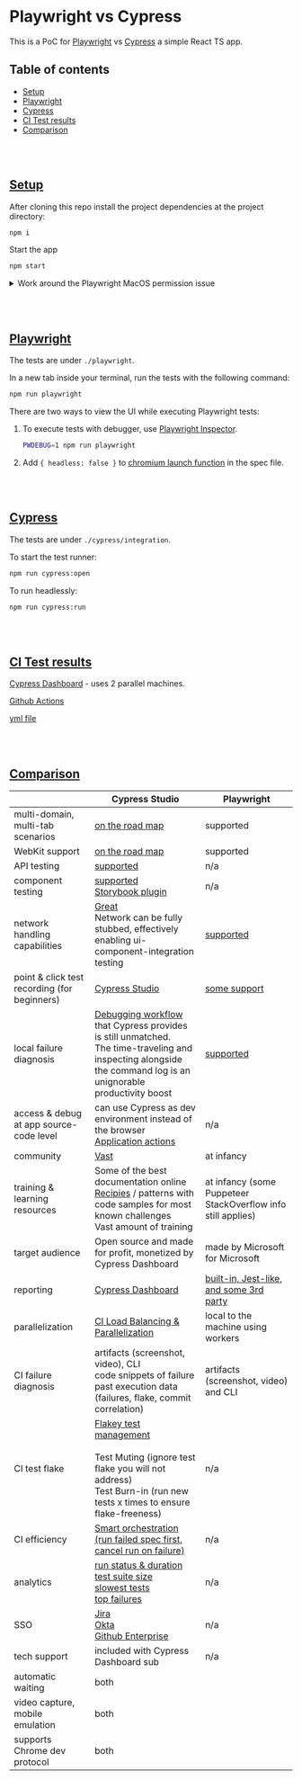 # Playwright vs Cypress

This is a PoC for [Playwright](https://playwright.dev/docs/why-playwright) vs [Cypress](https://www.cypress.io/) a simple React TS app.

## Table of contents
  - [Setup](#setup)
  - [Playwright](#playwright)
  - [Cypress](#cypress)
  - [CI Test results](#ci-test-results)
  - [Comparison](#comparison)

<br></br>

## [Setup](#Setup)

After cloning this repo install the project dependencies at the project directory:

```bash
npm i
```

Start the app

```bash
npm start
```

<details><summary>Work around the Playwright MacOS permission issue</summary>

<br></br>

[This workaround will prevent](https://github.com/puppeteer/puppeteer/issues/4752#issuecomment-524086077) the dialog "*Do you want the application “Chromium.app” to accept incoming network connection?*"

Alternatively you can turn off the firewall.

</details>

<br></br>

## [Playwright](#Playwright)

The tests are under `./playwright`.

In a new tab inside your terminal, run the tests with the following command:

```bash
npm run playwright
```

There are two ways to view the UI while executing Playwright tests:

1. To execute tests with debugger, use [Playwright Inspector](https://playwright.dev/docs/inspector/).

    ```bash
    PWDEBUG=1 npm run playwright
    ```

2. Add `{ headless: false }` to [chromium launch function](https://playwright.dev/docs/debug#run-in-headed-mode) in the spec file.

<br></br>

## [Cypress](#Cypress)

The tests are under `./cypress/integration`.

To start the test runner:

```bash
npm run cypress:open
```

To run headlessly:

```bash
npm run cypress:run
```

<br></br>

## [CI Test results](#CI-Test-results)

[Cypress Dashboard](https://dashboard.cypress.io/projects/mwqojo) - uses 2 parallel machines.

[Github Actions](https://github.com/muratkeremozcan/playwright-vs-cypress/actions)

[yml file](.github/workflows/main.yml)

<br></br>

## [Comparison](#comparison)

|                                              | Cypress Studio                                                                                                                                                                                                                                                                                               | Playwright                                                                             |
| -------------------------------------------- | ------------------------------------------------------------------------------------------------------------------------------------------------------------------------------------------------------------------------------------------------------------------------------------------------------------ | -------------------------------------------------------------------------------------- |
| multi-domain, multi-tab scenarios            | [on the road map](https://docs.cypress.io/guides/references/roadmap)                                                                                                                                                                                                                                         | supported                                                                              |
| WebKit support                               | [on the road map](https://docs.cypress.io/guides/references/roadmap)                                                                                                                                                                                                                                         | supported                                                                              |
| API testing                                  | [supported](https://docs.cypress.io/api/commands/request)                                                                                                                                                                                                                                                                                                        | n/a                                                                                    |
| component testing                            | [supported](https://www.cypress.io/blog/2021/04/06/cypress-component-testing-react/,#header) </br> [Storybook plugin](https://github.com/NicholasBoll/cypress-storybook)                                                                                                                                                                                                                   | n/a                                                                                    |
| network handling capabilities                | [Great](https://docs.cypress.io/api/commands/intercept)<br>Network can be fully stubbed, effectively enabling ui-component-integration testing                                                                                                                                                               | [supported](https://playwright.dev/docs/network/)                                       |
| point & click test recording (for beginners) | [Cypress Studio](https://docs.cypress.io/guides/core-concepts/cypress-studio#Adding-a-New-Test)                                                                                                                                                                                                              | [some support](https://playwright.dev/docs/cli/#generate-code)                         |
| local failure diagnosis                      | [Debugging workflow](https://docs.cypress.io/guides/core-concepts/test-runner) that Cypress provides is still unmatched.<br>The time-traveling and inspecting alongside the command log is an unignorable productivity boost                                                                                 | [supported](https://playwright.dev/docs/debug/#run-in-headed-mode)                     |
| access & debug at app source-code level              | can use Cypress as dev environment instead of the browser[<br>](https://www.cypress.io/blog/2019/10/29/split-a-very-long-cypress-test-into-shorter-ones-using-app-actions/)[Application actions](https://www.cypress.io/blog/2019/10/29/split-a-very-long-cypress-test-into-shorter-ones-using-app-actions/) | n/a                                                                                    |
| community                                    | [Vast](https://www.npmtrends.com/cypress-vs-playwright)                                                                                                                                                                                                                                                      | at infancy                                                                             |
| training & learning resources                | Some of the best documentation online[<br>](https://docs.cypress.io/examples/examples/recipes)[Recipies](https://docs.cypress.io/examples/examples/recipes)  / patterns with code samples for most known challenges<br>Vast amount of training                                                               | at infancy (some Puppeteer StackOverflow info still applies)                                                                             |
| target audience                              | Open source and made for profit, monetized by Cypress Dashboard                                                                                                                                                                                                                                              | made by Microsoft for Microsoft
| reporting                                    | [Cypress Dashboard](https://www.cypress.io/dashboard/)                                                                                                                                                                                                                                                       | [built-in, Jest-like, and some 3rd party](https://playwright.dev/docs/test-reporters) |
| parallelization                              | [CI Load Balancing & Parallelization](https://docs.cypress.io/guides/guides/parallelization#Overview)                                                                                                                                                                                                        | local to the machine using workers                                                     |
| CI failure diagnosis                         | artifacts (screenshot, video), CLI<br>code snippets of failure<br>past execution data (failures, flake, commit correlation)                                                                                                                                                                                  | artifacts (screenshot, video) and CLI                                                  |
| CI test flake                                | [Flakey test management<br><br>](https://docs.cypress.io/guides/dashboard/flaky-test-management)Test Muting (ignore test flake you will not address)<br>Test Burn-in (run new tests x times to ensure flake-freeness)<br>                                                                                      | n/a                                                                                    |
| CI efficiency                                | [Smart orchestration (run failed spec first, cancel run on failure)](https://docs.cypress.io/guides/dashboard/smart-orchestration)                                                                                                                                                                           | n/a                                                                                    |
| analytics                                    | [run status & duration<br>test suite size<br>slowest tests<br>top failures](https://docs.cypress.io/guides/dashboard/analytics#Run-status)                                                                                                                                                                   | n/a                                                                                    |
| SSO                                          | [Jira](https://docs.cypress.io/guides/dashboard/jira-integration)<br>[Okta<br>](https://docs.cypress.io/guides/testing-strategies/okta-authentication)[Github Enterprise](https://docs.cypress.io/guides/dashboard/github-integration)                                                                       | n/a                                                                                    |
| tech support                                 | included with Cypress Dashboard sub                                                                                                                                                                                                                                                                          | n/a                                                                                    |
| automatic waiting                            | both                                                                                                                                                                                                                                                                                                         |                                                                                        |
| video capture, mobile emulation              | both                                                                                                                                                                                                                                                                                                         |                                                                                        |
| supports Chrome dev protocol                 | both                                                                                                                                                                                                                                                                                                         |
